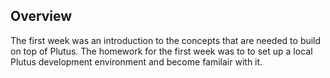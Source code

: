 ## Overview
The first week was an introduction to the concepts that are needed to build on top of Plutus. The homework for the first week was to to set up a local Plutus development environment and become familair with it.